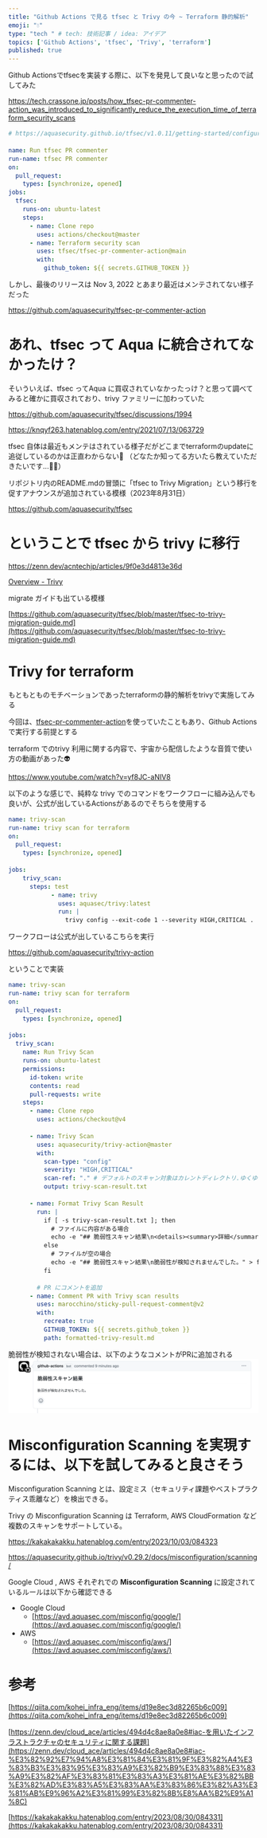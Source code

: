 ```yaml
---
title: "Github Actions で見る tfsec と Trivy の今 ~ Terraform 静的解析"
emoji: "💧"
type: "tech " # tech: 技術記事 / idea: アイデア
topics: ['Github Actions', 'tfsec', 'Trivy', 'terraform']
published: true
---
```


Github Actionsでtfsecを実装する際に、以下を発見して良いなと思ったので試してみた

https://tech.crassone.jp/posts/how_tfsec-pr-commenter-action_was_introduced_to_significantly_reduce_the_execution_time_of_terraform_security_scans

```yaml
# https://aquasecurity.github.io/tfsec/v1.0.11/getting-started/configuration/github-actions/pr-commenter/

name: Run tfsec PR commenter
run-name: tfsec PR commenter
on:
  pull_request:
    types: [synchronize, opened]
jobs:
  tfsec:
    runs-on: ubuntu-latest
    steps:
      - name: Clone repo
        uses: actions/checkout@master
      - name: Terraform security scan
        uses: tfsec/tfsec-pr-commenter-action@main
        with:
          github_token: ${{ secrets.GITHUB_TOKEN }}

```

しかし、最後のリリースは Nov 3, 2022 とあまり最近はメンテされてない様子だった

https://github.com/aquasecurity/tfsec-pr-commenter-action

# あれ、tfsec って Aqua に統合されてなかったけ？

そいういえば、tfsec ってAqua に買収されていなかったっけ？と思って調べてみると確かに買収されており、trivy ファミリーに加わっていた

https://github.com/aquasecurity/tfsec/discussions/1994

https://knqyf263.hatenablog.com/entry/2021/07/13/063729

tfsec 自体は最近もメンテはされている様子だがどこまでterraformのupdateに追従しているのかは正直わからない🧐
（どなたか知ってる方いたら教えていただきたいです...🙇‍♂️）

リポジトリ内のREADME.mdの冒頭に「tfsec to Trivy Migration」という移行を促すアナウンスが追加されている模様（2023年8月31日）

https://github.com/aquasecurity/tfsec

# ということで tfsec から trivy に移行

https://zenn.dev/acntechjp/articles/9f0e3d4813e36d

[Overview - Trivy](https://aquasecurity.github.io/trivy/v0.54/)

migrate ガイドも出ている模様

[https://github.com/aquasecurity/tfsec/blob/master/tfsec-to-trivy-migration-guide.md](https://github.com/aquasecurity/tfsec/blob/master/tfsec-to-trivy-migration-guide.md)

# Trivy for terraform

もともとものモチベーションであったterraformの静的解析をtrivyで実施してみる

今回は、[tfsec-pr-commenter-action](https://github.com/aquasecurity/tfsec-pr-commenter-action)を使っていたこともあり、Github Actionsで実行する前提とする

terraform でのtrivy 利用に関する内容で、宇宙から配信したような音質で使い方の動画があった👽

https://www.youtube.com/watch?v=yf8JC-aNIV8

以下のような感じで、純粋な trivy でのコマンドをワークフローに組み込んでも良いが、公式が出しているActionsがあるのでそちらを使用する

```yaml
name: trivy-scan
run-name: trivy scan for terraform
on:
  pull_request:
    types: [synchronize, opened]

jobs:
    trivy_scan:
      steps: test
            - name: trivy
              uses: aquasec/trivy:latest
              run: | 
                trivy config --exit-code 1 --severity HIGH,CRITICAL .
```

ワークフローは公式が出しているこちらを実行

https://github.com/aquasecurity/trivy-action

ということで実装

```yaml
name: trivy-scan
run-name: trivy scan for terraform
on:
  pull_request:
    types: [synchronize, opened]

jobs:
  trivy_scan:
    name: Run Trivy Scan
    runs-on: ubuntu-latest
    permissions:
      id-token: write
      contents: read
      pull-requests: write
    steps:
      - name: Clone repo
        uses: actions/checkout@v4

      - name: Trivy Scan
        uses: aquasecurity/trivy-action@master
        with:
          scan-type: "config"
          severity: "HIGH,CRITICAL"
          scan-ref: "." # デフォルトのスキャン対象はカレントディレクトリ.ゆくゆくは変更のあったファイルのみを対象にする
          output: trivy-scan-result.txt

      - name: Format Trivy Scan Result
        run: |
          if [ -s trivy-scan-result.txt ]; then
            # ファイルに内容がある場合
            echo -e "## 脆弱性スキャン結果\n<details><summary>詳細</summary>\n\n\`\`\`\n$(cat trivy-scan-result.txt)\n\`\`\`\n</details>" > formatted-trivy-result.md
          else
            # ファイルが空の場合
            echo -e "## 脆弱性スキャン結果\n脆弱性が検知されませんでした。" > formatted-trivy-result.md
          fi

        # PR にコメントを追加
      - name: Comment PR with Trivy scan results
        uses: marocchino/sticky-pull-request-comment@v2
        with:
          recreate: true
          GITHUB_TOKEN: ${{ secrets.github_token }}
          path: formatted-trivy-result.md
```

脆弱性が検知されない場合は、以下のようなコメントがPRに追加される
![alt text](/images/trivy-for-terraform/trivy-result.png)

# Misconfiguration Scanning を実現するには、以下を試してみると良さそう
Misconfiguration Scanning とは、設定ミス（セキュリティ課題やベストプラクティス乖離など）を検出できる。

Trivy の Misconfiguration Scanning は Terraform, AWS CloudFormation など複数のスキャンをサポートしている。

https://kakakakakku.hatenablog.com/entry/2023/10/03/084323


https://aquasecurity.github.io/trivy/v0.29.2/docs/misconfiguration/scanning/

Google Cloud , AWS それぞれでの **Misconfiguration Scanning** に設定されているルールは以下から確認できる

- Google Cloud 
  - [https://avd.aquasec.com/misconfig/google/](https://avd.aquasec.com/misconfig/google/)
- AWS
  - [https://avd.aquasec.com/misconfig/aws/](https://avd.aquasec.com/misconfig/aws/)

# 参考

[https://qiita.com/kohei_infra_eng/items/d19e8ec3d82265b6c009](https://qiita.com/kohei_infra_eng/items/d19e8ec3d82265b6c009)

[https://zenn.dev/cloud_ace/articles/494d4c8ae8a0e8#iac-を用いたインフラストラクチャのセキュリティに関する課題](https://zenn.dev/cloud_ace/articles/494d4c8ae8a0e8#iac-%E3%82%92%E7%94%A8%E3%81%84%E3%81%9F%E3%82%A4%E3%83%B3%E3%83%95%E3%83%A9%E3%82%B9%E3%83%88%E3%83%A9%E3%82%AF%E3%83%81%E3%83%A3%E3%81%AE%E3%82%BB%E3%82%AD%E3%83%A5%E3%83%AA%E3%83%86%E3%82%A3%E3%81%AB%E9%96%A2%E3%81%99%E3%82%8B%E8%AA%B2%E9%A1%8C)

[https://kakakakakku.hatenablog.com/entry/2023/08/30/084331](https://kakakakakku.hatenablog.com/entry/2023/08/30/084331)